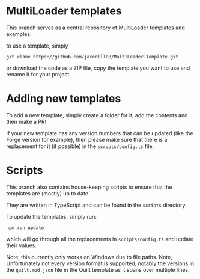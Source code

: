 # MultiLoader templates

This branch serves as a central repository of MultiLoader templates and examples.

to use a template, simply

```
git clone https://github.com/jaredlll08/MultiLoader-Template.git
```

or download the code as a ZIP file, copy the template you want to use and rename it for your project.

# Adding new templates

To add a new template, simply create a folder for it, add the contents and then make a PR!

If your new template has any version numbers that can be updated (like the Forge version for example), then please make sure that there is a replacement for it (if possible) in the `scropts/config.ts` file.

# Scripts

This branch also contains house-keeping scripts to ensure that the templates are (mostly) up to date.

They are written in TypeScript and can be found in the `scripts` directory.

To update the templates, simply run:

```
npm run update
```

which will go through all the replacements in `scripts/config.ts` and update their values.

Note, this currently only works on Windows due to file paths.
Note, Unfortunately not every version format is supported, notably the versions in the `quilt.mod.json` file in the Quilt template as it spans over multiple lines. 
